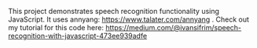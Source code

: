 This project demonstrates speech recognition functionality using JavaScript. It uses annyang: https://www.talater.com/annyang . Check out my tutorial for this code here: https://medium.com/@ivansifrim/speech-recognition-with-javascript-473ee939adfe
